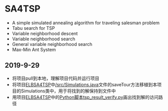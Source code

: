 # SA4TSP
* A simple simulated annealing algorithm for traveling salesman problem
* Tabu search for TSP
* Variable neighborhood descent
* Variable neighborhood search
* General variable neighborhood search
* Max-Min Ant System

## 2019-9-29
* 将项目pull到本地，理解项目代码并运行项目
* 将项目[ELBSA4TSP](https://github.com/yiwzhong/ELBSA4TSP)中[/src/Simulations.java](https://github.com/yiwzhong/ELBSA4TSP/blob/master/src/Simulations.java)文件的saveTour方法移植到本项目的Simulations类中，用于将找到的解保持到文件中
* 用项目[ELBSA4TSP](https://github.com/yiwzhong/ELBSA4TSP)中的[Python脚本tsp_result_verify.py](https://github.com/yiwzhong/ELBSA4TSP/blob/master/tsp_result_verify.py)画出找到解的访问路径
